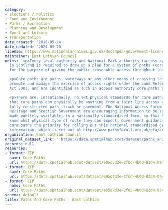 ```yaml
---
category:
- Elections / Politics
- Food and Environment
- Parks / Recreation
- Planning and Development
- Sport and Leisure
- Transportation
date_created: '2016-05-24'
date_updated: '2024-09-20'
license: https://www.nationalarchives.gov.uk/doc/open-government-licence/version/3/
maintainer: East Lothian Council
notes: '<p>Every local authority and National Park authority (access authorities)
  in Scotland is required to draw up a plan for a system of paths (core paths) sufficient
  for the purpose of giving the public reasonable access throughout their area. </p>

  <p>Core paths are paths, waterways or any other means of crossing land to facilitate,
  promote and manage the exercise of access rights under the Land Reform (Scotland)
  Act 2003, and are identified as such in access authority core paths plan.</p>

  <p>There are, intentionally, no set physical standards for core paths. This means
  that core paths can physically be anything from a faint line across a field to a
  fully constructed path, track or pavement. The National Access Forum, Scottish Natural
  Heritage and Scottish Government are encouraging information to be surveyed and
  made publicly available, in a nationally-standardised form, so that the public will
  know what physical type of route they can expect. Government guidance is making
  core paths the priority for rolling out this national standardised grading system
  information, which is set out at http://www.pathsforall.org.uk/pfa/creating-paths/path-grading-system.html                                                                                                                                                                                                                                                                                                                                                                                                                                                                                                                                                                                                                                                                                                                                                                                                                                                                                                                                                                                                                                                                                                                                                                                                                                                                                                                                                                                                                 </p>'
organization: East Lothian Council
original_dataset_link: ' https://data.spatialhub.scot/dataset/paths_and_core_paths-el'
records: null
resources:
- format: ZIP
  name: Core Paths
  url: https://data.spatialhub.scot/dataset/e05d7d3e-2f6d-4b0d-82d4-084b68b98159/resource/ad3a7522-14ae-4778-a4bc-105d55c21606/download/core-paths-2015-2022-12-16-11-15-57.zip
- format: ZIP
  name: Core Paths
  url: https://data.spatialhub.scot/dataset/e05d7d3e-2f6d-4b0d-82d4-084b68b98159/resource/9220daae-ae77-4c14-b402-b6c475675dd9/download/core_paths_2015-2023-12-08.zip
- format: ZIP
  name: Core Paths
  url: https://data.spatialhub.scot/dataset/e05d7d3e-2f6d-4b0d-82d4-084b68b98159/resource/9012bef0-40f7-4aaf-871c-0ac56d97263c/download/core_paths_2015-2024-09-20-09-54-23.zip
schema: default
title: Paths And Core Paths - East Lothian
---
```

